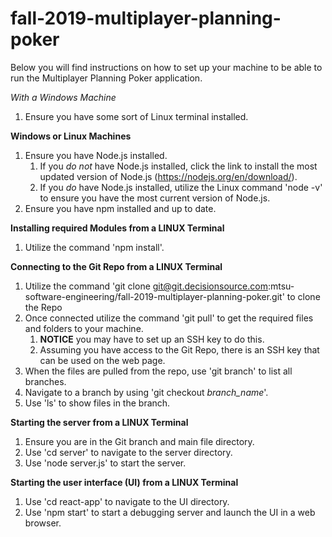 # fall-2019-multiplayer-planning-poker

Below you will find instructions on how to set up your machine to be able to run the Multiplayer Planning Poker application.

*With a Windows Machine*
1. Ensure you have some sort of Linux terminal installed.

**Windows or Linux Machines**
1. Ensure you have Node.js installed.
   1. If you *do not* have Node.js installed, click the link to install the most updated version of Node.js (https://nodejs.org/en/download/).
   2. If you *do* have Node.js installed, utilize the Linux command 'node -v' to ensure you have the most current version of Node.js.
2. Ensure you have npm installed and up to date.

**Installing required Modules from a LINUX Terminal**
1. Utilize the command 'npm install'.

**Connecting to the Git Repo from a LINUX Terminal**
1. Utilize the command 'git clone git@git.decisionsource.com:mtsu-software-engineering/fall-2019-multiplayer-planning-poker.git' to clone the Repo
2. Once connected utilize the command 'git pull' to get the required files and folders to your machine.
   1. **NOTICE** you may have to set up an SSH key to do this.
   2. Assuming you have access to the Git Repo, there is an SSH key that can be used on the web page.
3. When the files are pulled from the repo, use 'git branch' to list all branches.
4. Navigate to a branch by using 'git checkout *branch_name*'.
5. Use 'ls' to show files in the branch.

**Starting the server from a LINUX Terminal**
1. Ensure you are in the Git branch and main file directory.
2. Use 'cd server' to navigate to the server directory.
3. Use 'node server.js' to start the server.

**Starting the user interface (UI) from a LINUX Terminal**
1. Use 'cd react-app' to navigate to the UI directory.
2. Use 'npm start' to start a debugging server and launch the UI in a web browser.